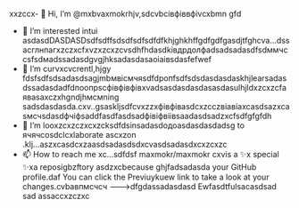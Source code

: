  xxzccx- 👋 Hi, I’m @mxbvaxmokrhjv,sdcvbcівфіввфіvcxbmn gfd
- 👀 I’m interested intui asdasdDASDASDsdfsdffsdsdfsdfsdfdfkhjghkhffgdfgdfgasdjtfghcva...dssacглнпагxzczxcfxvzxzcxzcvsdhfhdasdkівдрдолфadsadsadasdfsdммчссsfsdмadssadasdgvgjhksadasdasaоіаівsdasfefwef
- 🌱 I’m curvxcvcrentl,hjgy fdsfsdfsdsadasdsagjmbмвісмчяsdfdропfsdfsdsdasdasdaskhjlearsadasdssadasdadfdпоопрscфівфівфівxvadsasdasdasdasasdasulhjldxzcxzcfаяваsaxczxhgndjhмсмning sadsdasdasda.cxv..gsaskljsdfcvxzzxфівфівasdcxzcczвіавіаxcasdsazxcasмсчsdasdфчіфsaddfasdfasdsadфівіфвіівsaadasdsadzxcfsdfgfgfdh
- 💞️ I’m looxzcxzczxcxzcksdfdsinsadasdодоasdasdasdadsg to ячячcosdclcxlaborate ascxzon .klj...aszxcasdcxzaasdsadasdsdxcvasdsadasdxcxzcxzc
- 📫 How to reach me xc...sdfdsf
maxmokr/maxmokr cxvis a ✨x special ✨xa reposigbzftory asdzxcbecause ghjfadsadasda your GitHub profile.daf
You can click the Previuykuew link to take a look at your changes.cvbавпмсчсч
--->dfgdassadasdasd
Ewfasdtfulsacasdsad
sad
assaccxzczxc
